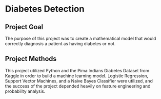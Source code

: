 # Diabetes Detection

## Project Goal
The purpose of this project was to create a mathematical model that would correctly diagnosis a patient as having diabetes or not.

## Project Methods
This project utilized Python and the Pima Indians Diabetes Dataset from Kaggle in order to build a machine learning model. Logistic Regression, Support Vector Machines, and a Naive Bayes Classifier were utilized, and the success of the project depended heavily on feature engineering and probability analysis. 
